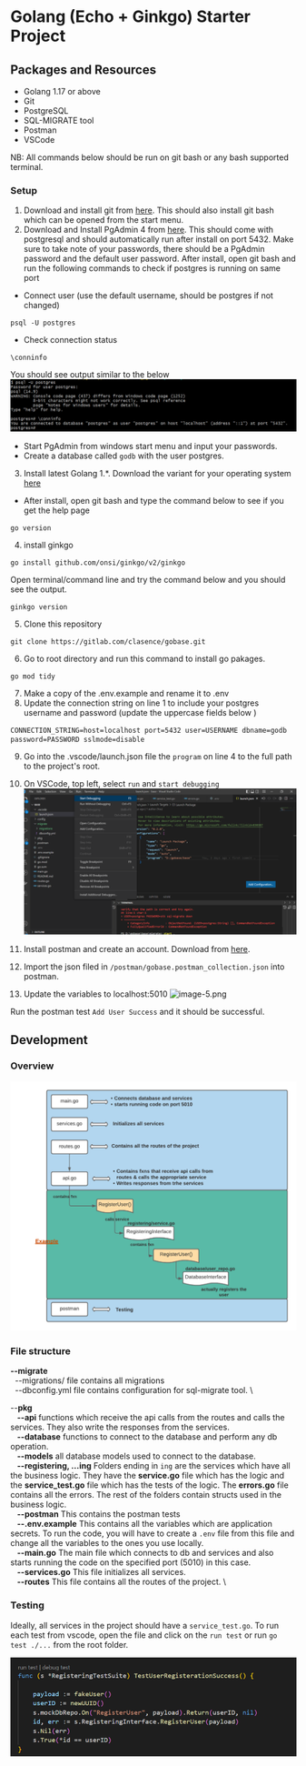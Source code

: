 # Golang (Echo + Ginkgo) Starter Project

## Packages and Resources

- Golang 1.17 or above
- Git
- PostgreSQL
- SQL-MIGRATE tool
- Postman
- VSCode

NB: All commands below should be run on git bash or any bash supported terminal.

### Setup

1. Download and install git from [here](https://git-scm.com/downloads). This should also install git bash which can be opened from the start menu.
2. Download and Install PgAdmin 4 from [here](https://www.pgadmin.org/download/). This should come with postgresql and should automatically run after install on port 5432. Make sure to take note of your passwords, there should be a PgAdmin password and the default user password. After install, open git bash and run the following commands to check if postgres is running on same port

- Connect user (use the default username, should be postgres if not changed)

```
psql -U postgres
```

- Check connection status

```
\conninfo
```

You should see output similar to the below \
![image-3.png](./image-1.png)

- Start PgAdmin from windows start menu and input your passwords.
- Create a database called `godb` with the user postgres.

3. Install latest Golang 1.\*. Download the variant for your operating system [here](https://go.dev/doc/install)

- After install, open git bash and type the command below to see if you get the help page

```
go version
```

4. install ginkgo

```
go install github.com/onsi/ginkgo/v2/ginkgo
```

Open terminal/command line and try the command below and you should see the output.

```
ginkgo version
```

5. Clone this repository

```
git clone https://gitlab.com/clasence/gobase.git
```

6. Go to root directory and run this command to install go pakages.

```
go mod tidy
```

7. Make a copy of the .env.example and rename it to .env
8. Update the connection string on line 1 to include your postgres username and password (update the uppercase fields below )

```
CONNECTION_STRING=host=localhost port=5432 user=USERNAME dbname=godb password=PASSWORD sslmode=disable
```

9. Go into the .vscode/launch.json file the `program` on line 4 to the full path to the project's root.

10. On VSCode, top left, select `run` and `start debugging`
    ![image-4.png](./image-4.png)

11. Install postman and create an account. Download from [here](https://www.postman.com/downloads/).

12. Import the json filed in `/postman/gobase.postman_collection.json` into postman.

13. Update the variables to localhost:5010
    ![image-5.png](./image-5.png)

Run the postman test `Add User Success` and it should be successful.

## Development

### Overview

![image-7.png](./image-7.png)

### File structure

**--migrate** \
&nbsp;&nbsp;--migrations/ file contains all migrations \
&nbsp;&nbsp;--dbconfig.yml file contains configuration for sql-migrate tool. \

--**pkg** \
&nbsp;&nbsp; **--api** functions which receive the api calls from the routes and calls the services. They also write the responses from the services. \
&nbsp;&nbsp; **--database** functions to connect to the database and perform any db operation. \
&nbsp;&nbsp; **--models** all database models used to connect to the database. \
&nbsp;&nbsp; **--registering, ...ing** Folders ending in `ing` are the services which have all the business logic. They have the **service.go** file which has the logic and the **service_test.go** file which has the tests of the logic. The **errors.go** file contains all the errors. The rest of the folders contain structs used in the business logic. \
&nbsp;&nbsp; **--postman** This contains the postman tests \
&nbsp;&nbsp; **--.env.example** This contains all the variables which are application secrets. To run the code, you will have to create a `.env` file from this file and change all the variables to the ones you use locally. \
&nbsp;&nbsp; **--main.go** The main file which connects to db and services and also starts running the code on the specified port (5010) in this case. \
&nbsp;&nbsp; **--services.go** This file initializes all services. \
&nbsp;&nbsp; **--routes** This file contains all the routes of the project. \

### Testing

Ideally, all services in the project should have a `service_test.go`. To run each test from vscode, open the file and click on the `run test` or run `go test ./...` from the root folder.

![image-6.png](./image-6.png)
